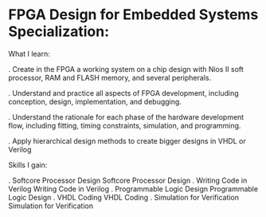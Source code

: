 # FPGA Design for Embedded Systems Specialization:

What I learn:

. Create in the FPGA a working system on a chip design with Nios II soft 
  processor, RAM and FLASH memory, and several peripherals.

. Understand and practice all aspects of FPGA development, including 
  conception, design, implementation, and debugging.

. Understand the rationale for each phase of the hardware development
  flow, including  fitting, timing constraints, simulation, and programming.

. Apply hierarchical design methods to create bigger designs in VHDL or 
  Verilog

Skills I gain:

. Softcore Processor Design Softcore Processor Design
. Writing Code in Verilog Writing Code in Verilog
. Programmable Logic Design Programmable Logic Design
. VHDL Coding VHDL Coding
. Simulation for Verification Simulation for Verification